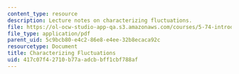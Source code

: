 ```yaml
---
content_type: resource
description: Lecture notes on characterizing fluctuations.
file: https://ol-ocw-studio-app-qa.s3.amazonaws.com/courses/5-74-introductory-quantum-mechanics-ii-spring-2009/417c07f42710b77aadcbbff1cbf788af_MIT5_74s09_lec16.pdf
file_type: application/pdf
parent_uid: 5c9bcb80-e4c2-86e8-e4ee-32b8ecaca92c
resourcetype: Document
title: Characterizing Fluctuations
uid: 417c07f4-2710-b77a-adcb-bff1cbf788af
---
```

